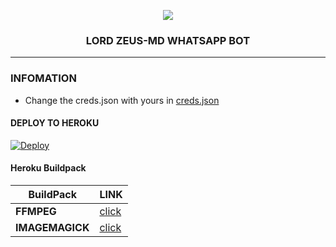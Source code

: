 
<p align="center"> 
<img src="https://telegra.ph/file/4cc680871613cba423b8b.jpg" />
</p>



<h3 align="center">LORD ZEUS-MD WHATSAPP BOT</h3>

***
### **INFOMATION**
- Change the creds.json with yours in [creds.json](https://github.com/jayden-official/LORD-ZEUS-MD/edit/main/ZeusSession/creds.json)

#### **DEPLOY TO HEROKU**
[![Deploy](https://www.herokucdn.com/deploy/button.svg)](https://heroku.com/deploy?template=https://github.com/Lordzeusmd/LORD-ZEUS-MD/tree/main)

#### Heroku Buildpack
| BuildPack | LINK |
|--------|--------|
| **FFMPEG** |[click](https://github.com/jonathanong/heroku-buildpack-ffmpeg-latest) |
| **IMAGEMAGICK** | [click](https://github.com/DuckyTeam/heroku-buildpack-imagemagick) |
